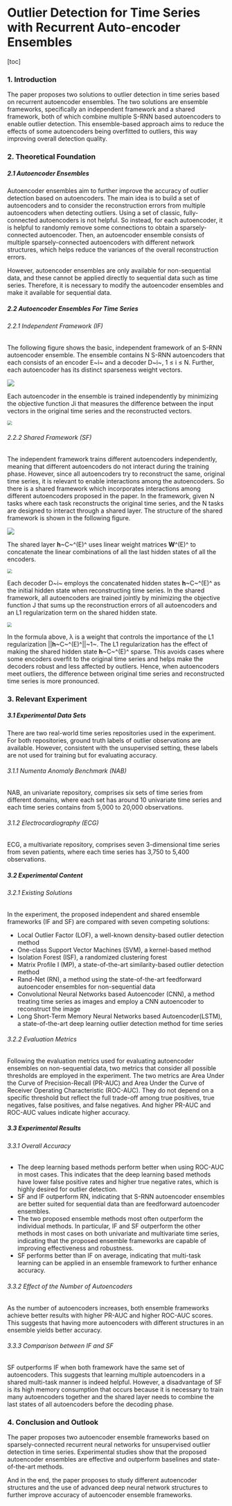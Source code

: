 # Outlier Detection for Time Series with Recurrent Auto-encoder Ensembles

[toc]

### 1. Introduction

The paper proposes two solutions to outlier detection in time series based on recurrent autoencoder ensembles. The two solutions are ensemble frameworks, specifically an independent framework and a shared framework, both of which combine multiple S-RNN based autoencoders to enable outlier detection. This ensemble-based approach aims to reduce the effects of some autoencoders being overfitted to outliers, this way improving overall detection quality.

### 2. Theoretical Foundation

##### 2.1 Autoencoder Ensembles

Autoencoder ensembles aim to further improve the accuracy of outlier detection based on autoencoders. The main idea is to build a set of autoencoders and to consider the reconstruction errors from multiple autoencoders when detecting outliers. Using a set of classic, fully-connected autoencoders is not helpful. So instead, for each autoencoder, it is helpful to randomly remove some connections to obtain a sparsely-connected autoencoder. Then, an autoencoder ensemble consists of multiple sparsely-connected autoencoders with different network structures, which helps reduce the variances of the overall reconstruction errors.

However, autoencoder ensembles are only available for non-sequential data, and these cannot be applied directly to sequential data such as time series. Therefore, it is necessary to modify the autoencoder ensembles and make it available for sequential data.

##### 2.2 Autoencoder Ensembles For Time Series

###### 2.2.1 Independent Framework (IF)

The following figure shows the basic, independent framework of an S-RNN autoencoder ensemble. The ensemble contains N S-RNN autoencoders that each consists of an encoder E~i~ and a decoder D~i~, 1 ≤ i ≤ N. Further, each autoencoder has its distinct sparseness weight vectors.

![](img/yyc/IF.png)

Each autoencoder in the ensemble is trained independently by minimizing the objective function Ji that measures the difference between the input vectors in the original time series and the reconstructed vectors.

<img src="img/yyc/IF_Formula.png" style="zoom:67%;" />

###### 2.2.2 Shared Framework (SF)

The independent framework trains different autoencoders independently, meaning that different autoencoders do not interact during the training phase. However, since all autoencoders try to reconstruct the same, original time series, it is relevant to enable interactions among the autoencoders. So there is a shared framework which incorporates interactions among different autoencoders proposed in the paper. In the framework, given N tasks where each task reconstructs the original time series, and the N tasks are designed to interact through a shared layer. The structure of the shared framework is shown in the following figure.

![](img/yyc/SF.png)

The shared layer **h**~C~^(E)^ uses linear weight matrices  **W**^(E)^ to concatenate the linear combinations of all the last hidden states of all the encoders.

<img src="img/yyc/SF_HC.png" style="zoom:67%;" />

Each decoder D~i~ employs the concatenated hidden states **h**~C~^(E)^ as the initial hidden state when reconstructing time series. In the shared framework, all autoencoders are trained jointly by minimizing the objective function J that sums up the reconstruction errors of all autoencoders and an L1 regularization term on the shared hidden state.

<img src="img/yyc/SF_Formula.png" style="zoom:65%;" />

In the formula above, λ is a weight that controls the importance of the L1 regularization  ||**h**~C~^(E)^||~1~. The L1 regularization has the effect of making the shared hidden state **h**~C~^(E)^ sparse. This avoids cases where some encoders overfit to the original time series and helps make the decoders robust and less affected by outliers. Hence, when autoencoders meet outliers, the difference between original time series and reconstructed time series is more pronounced.

### 3. Relevant Experiment

##### 3.1 Experimental Data Sets

There are two real-world time series repositories used in the experiment. For both repositories, ground truth labels of outlier observations are available. However, consistent with the unsupervised setting, these labels are not used for training but for evaluating accuracy.

###### 3.1.1 Numenta Anomaly Benchmark (NAB)

NAB, an univariate repository, comprises six sets of time series from different domains, where each set has around 10 univariate time series and each time series contains from 5,000 to 20,000 observations.

###### 3.1.2 Electrocardiography (ECG)

ECG, a multivariate repository, comprises seven 3-dimensional time series from seven patients, where each time series has 3,750 to 5,400 observations.

##### 3.2 Experimental Content

###### 3.2.1 Existing Solutions

In the experiment, the proposed independent and shared ensemble frameworks (IF and SF) are compared with seven competing solutions:

*   Local Outlier Factor (LOF), a well-known density-based outlier detection method
*   One-class Support Vector Machines (SVM), a kernel-based method
*   Isolation Forest (ISF), a randomized clustering forest
*   Matrix Profile I (MP), a state-of-the-art similarity-based outlier detection method
*   Rand-Net (RN), a method using the state-of-the-art feedforward autoencoder ensembles for non-sequential data
*   Convolutional Neural Networks based Autoencoder (CNN), a method treating time series as images and employ a CNN autoencoder to reconstruct the image
*   Long Short-Term Memory Neural Networks based Autoencoder(LSTM), a state-of-the-art deep learning outlier detection method for time series

###### 3.2.2 Evaluation Metrics

Following the evaluation metrics used for evaluating autoencoder ensembles on non-sequential data, two metrics that consider all possible thresholds are employed in the experiment. The two metrics are Area Under the Curve of Precision-Recall (PR-AUC) and Area Under the Curve of Receiver Operating Characteristic (ROC-AUC). They do not depend on a specific threshold but reflect the full trade-off among true positives, true negatives, false positives, and false negatives. And higher PR-AUC and ROC-AUC values indicate higher accuracy.

##### 3.3 Experimental Results

###### 3.3.1 Overall Accuracy

*   The deep learning based methods perform better when using ROC-AUC in most cases. This indicates that the deep learning based methods have lower false positive rates and higher true negative rates, which is highly desired for outlier detection.
*   SF and IF outperform RN, indicating that S-RNN autoencoder ensembles are better suited for sequential data than are feedforward autoencoder ensembles.
*   The two proposed ensemble methods most often outperform the individual methods. In particular, IF and SF outperform the other methods in most cases on both univariate and multivariate time series, indicating that the proposed ensemble frameworks are capable of improving effectiveness and robustness.
*   SF performs better than IF on average, indicating that multi-task learning can be applied in an ensemble framework to further enhance accuracy.

###### 3.3.2 Effect of the Number of Autoencoders

As the number of autoencoders increases, both ensemble frameworks achieve better results with higher PR-AUC and higher ROC-AUC scores. This suggests that having more autoencoders with different structures in an ensemble yields better accuracy.

###### 3.3.3 Comparison between IF and SF

SF outperforms IF when both framework have the same set of autoencoders. This suggests that learning multiple autoencoders in a shared multi-task manner is indeed helpful. However, a disadvantage of SF is its high memory consumption that occurs because it is necessary to train many autoencoders together and the shared layer needs to combine the last states of all autoencoders before the decoding phase.

### 4. Conclusion and Outlook

The paper proposes two autoencoder ensemble frameworks based on sparsely-connected recurrent neural networks for unsupervised outlier detection in time series. Experimental studies show that the proposed autoencoder ensembles are effective and outperform baselines and state-of-the-art methods.

And in the end, the paper proposes to study different autoencoder structures and the use of advanced deep neural network structures to further improve accuracy of autoencoder ensemble frameworks.